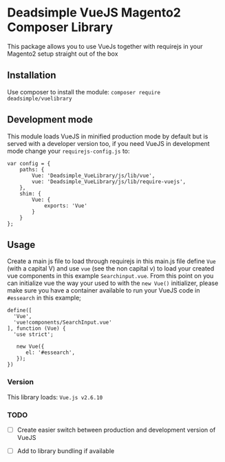 # Deadsimple VueJS Magento2 Composer Library

This package allows you to use VueJs together with requirejs in your Magento2 setup straight out of the box

## Installation

Use composer to install the module: `composer require deadsimple/vuelibrary`

## Development mode

This module loads VueJS in minified production mode by default but is served with a developer version too, if you need VueJS in development mode change your `requirejs-config.js` to: 

```
var config = {
	paths: {
		Vue: 'Deadsimple_VueLibrary/js/lib/vue',
		vue: 'Deadsimple_VueLibrary/js/lib/require-vuejs',
	},
	shim: {
		Vue: {
			exports: 'Vue'
		}
	}
};
```

## Usage
Create a main js file to load through requirejs in this main.js file define `Vue` (with a capital V) and use `vue` (see the non capital v) to load your created vue components in this example `Searchinput.vue`. From this point on you can initialize vue the way your used to with the `new Vue()` initializer, please make sure you have a container available to run your VueJS code in `#essearch` in this example;


```
define([
  'Vue',
  'vue!components/SearchInput.vue'
], function (Vue) {
  'use strict';
  
   new Vue({
      el: '#essearch',
   });
})
``` 

### Version

This library loads: `Vue.js v2.6.10`

### TODO
- [ ] Create easier switch between production and development version of VueJS
- [ ] Add to library bundling if available

